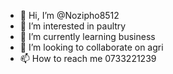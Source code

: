 - 👋 Hi, I’m @Nozipho8512
- 👀 I’m interested in paultry
- 🌱 I’m currently learning business
- 💞️ I’m looking to collaborate on agri
- 📫 How to reach me 0733221239

<!---
Nozipho8512/Nozipho8512 is a ✨ special ✨ repository because its `README.md` (this file) appears on your GitHub profile.
You can click the Preview link to take a look at your changes.
--->
